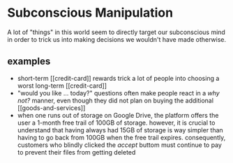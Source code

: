 # Subconscious Manipulation

A lot of "things" in this world seem to directly target our subconscious mind in order to trick us into making decisions we wouldn't have made otherwise.

## examples

- short-term [[credit-card]] rewards trick a lot of people into choosing a worst long-term [[credit-card]]
- "would you like ... today?" questions often make people react in a _why not?_ manner, even though they did not plan on buying the additional [[goods-and-services]]
- when one runs out of storage on Google Drive, the platform offers the user a 1-month free trail of 100GB of storage. however, it is crucial to understand that having always had 15GB of storage is way simpler than having to go back from 100GB when the free trail expires. consequently, customers who blindly clicked the _accept_ buttom must continue to pay to prevent their files from getting deleted
